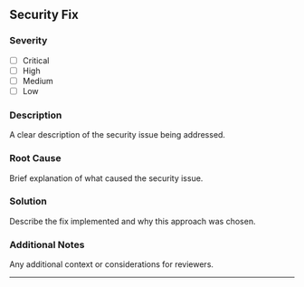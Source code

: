 <!--
Please rename the PR to follow the following convention:
PR Title: "Security Fix: <Short Description of Changes>"

Please add the "security" label to the PR.
-->

## Security Fix

### Severity

- [ ] Critical
- [ ] High
- [ ] Medium
- [ ] Low

### Description

A clear description of the security issue being addressed.

### Root Cause

Brief explanation of what caused the security issue.

### Solution

Describe the fix implemented and why this approach was chosen.

### Additional Notes

Any additional context or considerations for reviewers.

---
<!-- This PR will be automatically backported to supported release branches via Mergify due to the "security" label -->